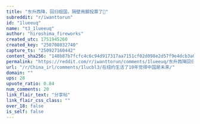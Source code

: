```yaml
---
title: "东升西降，回归祖国，隔壁用脚投票了🫡"
subreddit: "r/iwanttorun"
id: "1lueeuq"
name: "t3_1lueeuq"
author: "hiroshima_fireworks"
created_utc: 1751945260
created_key: "250708032740"
capture_ts: "250927160442"
content_sha256: "148b87b7fcfc4c6c94d917317aa7151cf02d098e2d57f9e4dcb3a09e3dba41f6"
permalink: "https://reddit.com/r/iwanttorun/comments/1lueeuq/东升西降回归祖国隔壁用脚投票了/"
url: "/r/China_irl/comments/1lucbl3/在纽约生活了10年觉得中国是未来/"
domain: ""
ups: 28
upvote_ratio: 0.84
num_comments: 20
link_flair_text: "分享帖"
link_flair_css_class: ""
over_18: false
is_self: false
---
```


